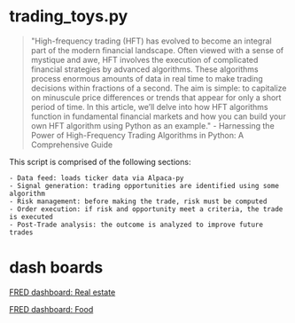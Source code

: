# trading_toys.py
> "High-frequency trading (HFT) has evolved to become an integral part of the modern financial landscape. Often viewed with a sense of mystique and awe, HFT involves the execution of complicated financial strategies by advanced algorithms.
> These algorithms process enormous amounts of data in real time to make trading decisions within fractions of a second. The aim is simple: to capitalize on minuscule price differences or trends that appear for only a short period of time. In this article, we’ll delve into how HFT algorithms function in fundamental financial markets and how you can build your own HFT algorithm using Python as an example." - Harnessing the Power of High-Frequency Trading Algorithms in Python: A Comprehensive Guide

This script is comprised of the following sections:

    - Data feed: loads ticker data via Alpaca-py
    - Signal generation: trading opportunities are identified using some algorithm
    - Risk management: before making the trade, risk must be computed
    - Order execution: if risk and opportunity meet a criteria, the trade is executed
    - Post-Trade analysis: the outcome is analyzed to improve future trades

# dash boards
[FRED dashboard: Real estate](https://fredaccount.stlouisfed.org/dashboard/108849#)

[FRED dashboard: Food](https://fredaccount.stlouisfed.org/dashboard/108852#)
